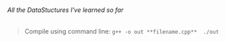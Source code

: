 ###### All the DataStuctures I've learned so far

>Compile using command line: ```g++ -o out **filename.cpp** 
>./out```
